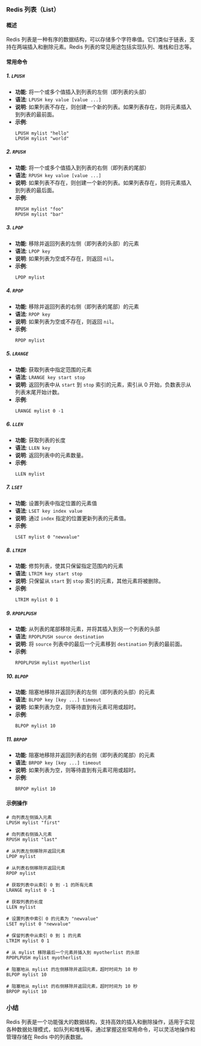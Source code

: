 ### Redis 列表（List）

#### 概述

Redis 列表是一种有序的数据结构，可以存储多个字符串值。它们类似于链表，支持在两端插入和删除元素。Redis 列表的常见用途包括实现队列、堆栈和日志等。

#### 常用命令

##### 1. **`LPUSH`**

- **功能**: 将一个或多个值插入到列表的左侧（即列表的头部）
- **语法**: `LPUSH key value [value ...]`
- **说明**: 如果列表不存在，则创建一个新的列表。如果列表存在，则将元素插入到列表的最前面。
- **示例**:
  ```plaintext
  LPUSH mylist "hello"
  LPUSH mylist "world"
  ```

##### 2. **`RPUSH`**

- **功能**: 将一个或多个值插入到列表的右侧（即列表的尾部）
- **语法**: `RPUSH key value [value ...]`
- **说明**: 如果列表不存在，则创建一个新的列表。如果列表存在，则将元素插入到列表的最后面。
- **示例**:
  ```plaintext
  RPUSH mylist "foo"
  RPUSH mylist "bar"
  ```

##### 3. **`LPOP`**

- **功能**: 移除并返回列表的左侧（即列表的头部）的元素
- **语法**: `LPOP key`
- **说明**: 如果列表为空或不存在，则返回 `nil`。
- **示例**:
  ```plaintext
  LPOP mylist
  ```

##### 4. **`RPOP`**

- **功能**: 移除并返回列表的右侧（即列表的尾部）的元素
- **语法**: `RPOP key`
- **说明**: 如果列表为空或不存在，则返回 `nil`。
- **示例**:
  ```plaintext
  RPOP mylist
  ```

##### 5. **`LRANGE`**

- **功能**: 获取列表中指定范围的元素
- **语法**: `LRANGE key start stop`
- **说明**: 返回列表中从 `start` 到 `stop` 索引的元素，索引从 0 开始，负数表示从列表末尾开始计数。
- **示例**:
  ```plaintext
  LRANGE mylist 0 -1
  ```

##### 6. **`LLEN`**

- **功能**: 获取列表的长度
- **语法**: `LLEN key`
- **说明**: 返回列表中的元素数量。
- **示例**:
  ```plaintext
  LLEN mylist
  ```

##### 7. **`LSET`**

- **功能**: 设置列表中指定位置的元素值
- **语法**: `LSET key index value`
- **说明**: 通过 `index` 指定的位置更新列表的元素值。
- **示例**:
  ```plaintext
  LSET mylist 0 "newvalue"
  ```

##### 8. **`LTRIM`**

- **功能**: 修剪列表，使其只保留指定范围内的元素
- **语法**: `LTRIM key start stop`
- **说明**: 只保留从 `start` 到 `stop` 索引的元素，其他元素将被删除。
- **示例**:
  ```plaintext
  LTRIM mylist 0 1
  ```

##### 9. **`RPOPLPUSH`**

- **功能**: 从列表的尾部移除元素，并将其插入到另一个列表的头部
- **语法**: `RPOPLPUSH source destination`
- **说明**: 将 `source` 列表中的最后一个元素移到 `destination` 列表的最前面。
- **示例**:
  ```plaintext
  RPOPLPUSH mylist myotherlist
  ```

##### 10. **`BLPOP`**

- **功能**: 阻塞地移除并返回列表的左侧（即列表的头部）的元素
- **语法**: `BLPOP key [key ...] timeout`
- **说明**: 如果列表为空，则等待直到有元素可用或超时。
- **示例**:
  ```plaintext
  BLPOP mylist 10
  ```

##### 11. **`BRPOP`**

- **功能**: 阻塞地移除并返回列表的右侧（即列表的尾部）的元素
- **语法**: `BRPOP key [key ...] timeout`
- **说明**: 如果列表为空，则等待直到有元素可用或超时。
- **示例**:
  ```plaintext
  BRPOP mylist 10
  ```

#### 示例操作

```plaintext
# 向列表左侧插入元素
LPUSH mylist "first"

# 向列表右侧插入元素
RPUSH mylist "last"

# 从列表左侧移除并返回元素
LPOP mylist

# 从列表右侧移除并返回元素
RPOP mylist

# 获取列表中从索引 0 到 -1 的所有元素
LRANGE mylist 0 -1

# 获取列表的长度
LLEN mylist

# 设置列表中索引 0 的元素为 "newvalue"
LSET mylist 0 "newvalue"

# 保留列表中从索引 0 到 1 的元素
LTRIM mylist 0 1

# 从 mylist 移除最后一个元素并插入到 myotherlist 的头部
RPOPLPUSH mylist myotherlist

# 阻塞地从 mylist 的左侧移除并返回元素，超时时间为 10 秒
BLPOP mylist 10

# 阻塞地从 mylist 的右侧移除并返回元素，超时时间为 10 秒
BRPOP mylist 10
```

### 小结

Redis 列表是一个功能强大的数据结构，支持高效的插入和删除操作，适用于实现各种数据处理模式，如队列和堆栈等。通过掌握这些常用命令，可以灵活地操作和管理存储在 Redis 中的列表数据。